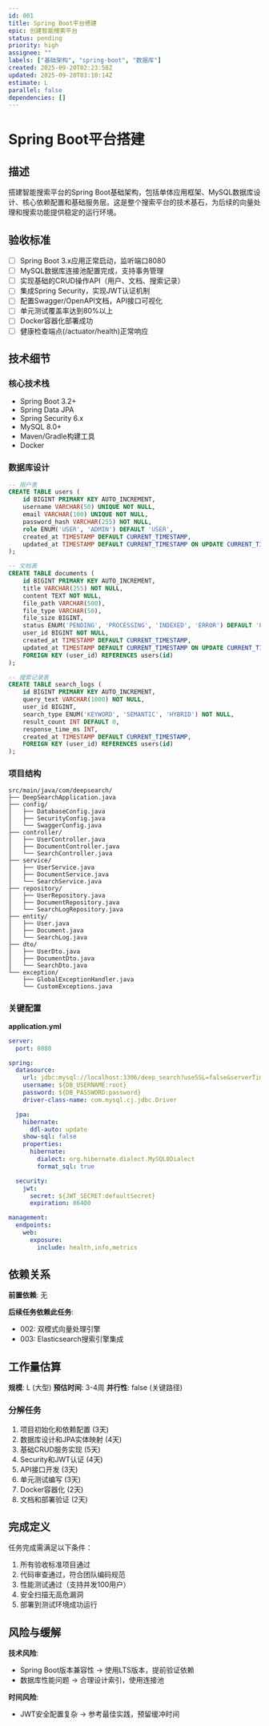 ```yaml
---
id: 001
title: Spring Boot平台搭建
epic: 创建智能搜索平台
status: pending
priority: high
assignee: ""
labels: ["基础架构", "spring-boot", "数据库"]
created: 2025-09-20T02:23:58Z
updated: 2025-09-20T03:10:14Z
estimate: L
parallel: false
dependencies: []
---
```


# Spring Boot平台搭建

## 描述

搭建智能搜索平台的Spring Boot基础架构，包括单体应用框架、MySQL数据库设计、核心依赖配置和基础服务层。这是整个搜索平台的技术基石，为后续的向量处理和搜索功能提供稳定的运行环境。

## 验收标准

- [ ] Spring Boot 3.x应用正常启动，监听端口8080
- [ ] MySQL数据库连接池配置完成，支持事务管理
- [ ] 实现基础的CRUD操作API（用户、文档、搜索记录）
- [ ] 集成Spring Security，实现JWT认证机制
- [ ] 配置Swagger/OpenAPI文档，API接口可视化
- [ ] 单元测试覆盖率达到80%以上
- [ ] Docker容器化部署成功
- [ ] 健康检查端点(/actuator/health)正常响应

## 技术细节

### 核心技术栈
- Spring Boot 3.2+
- Spring Data JPA
- Spring Security 6.x
- MySQL 8.0+
- Maven/Gradle构建工具
- Docker

### 数据库设计
```sql
-- 用户表
CREATE TABLE users (
    id BIGINT PRIMARY KEY AUTO_INCREMENT,
    username VARCHAR(50) UNIQUE NOT NULL,
    email VARCHAR(100) UNIQUE NOT NULL,
    password_hash VARCHAR(255) NOT NULL,
    role ENUM('USER', 'ADMIN') DEFAULT 'USER',
    created_at TIMESTAMP DEFAULT CURRENT_TIMESTAMP,
    updated_at TIMESTAMP DEFAULT CURRENT_TIMESTAMP ON UPDATE CURRENT_TIMESTAMP
);

-- 文档表
CREATE TABLE documents (
    id BIGINT PRIMARY KEY AUTO_INCREMENT,
    title VARCHAR(255) NOT NULL,
    content TEXT NOT NULL,
    file_path VARCHAR(500),
    file_type VARCHAR(50),
    file_size BIGINT,
    status ENUM('PENDING', 'PROCESSING', 'INDEXED', 'ERROR') DEFAULT 'PENDING',
    user_id BIGINT NOT NULL,
    created_at TIMESTAMP DEFAULT CURRENT_TIMESTAMP,
    updated_at TIMESTAMP DEFAULT CURRENT_TIMESTAMP ON UPDATE CURRENT_TIMESTAMP,
    FOREIGN KEY (user_id) REFERENCES users(id)
);

-- 搜索记录表
CREATE TABLE search_logs (
    id BIGINT PRIMARY KEY AUTO_INCREMENT,
    query_text VARCHAR(1000) NOT NULL,
    user_id BIGINT,
    search_type ENUM('KEYWORD', 'SEMANTIC', 'HYBRID') NOT NULL,
    result_count INT DEFAULT 0,
    response_time_ms INT,
    created_at TIMESTAMP DEFAULT CURRENT_TIMESTAMP,
    FOREIGN KEY (user_id) REFERENCES users(id)
);
```

### 项目结构
```
src/main/java/com/deepsearch/
├── DeepSearchApplication.java
├── config/
│   ├── DatabaseConfig.java
│   ├── SecurityConfig.java
│   └── SwaggerConfig.java
├── controller/
│   ├── UserController.java
│   ├── DocumentController.java
│   └── SearchController.java
├── service/
│   ├── UserService.java
│   ├── DocumentService.java
│   └── SearchService.java
├── repository/
│   ├── UserRepository.java
│   ├── DocumentRepository.java
│   └── SearchLogRepository.java
├── entity/
│   ├── User.java
│   ├── Document.java
│   └── SearchLog.java
├── dto/
│   ├── UserDto.java
│   ├── DocumentDto.java
│   └── SearchDto.java
└── exception/
    ├── GlobalExceptionHandler.java
    └── CustomExceptions.java
```

### 关键配置

**application.yml**
```yaml
server:
  port: 8080

spring:
  datasource:
    url: jdbc:mysql://localhost:3306/deep_search?useSSL=false&serverTimezone=UTC
    username: ${DB_USERNAME:root}
    password: ${DB_PASSWORD:password}
    driver-class-name: com.mysql.cj.jdbc.Driver

  jpa:
    hibernate:
      ddl-auto: update
    show-sql: false
    properties:
      hibernate:
        dialect: org.hibernate.dialect.MySQL8Dialect
        format_sql: true

  security:
    jwt:
      secret: ${JWT_SECRET:defaultSecret}
      expiration: 86400

management:
  endpoints:
    web:
      exposure:
        include: health,info,metrics
```

## 依赖关系

**前置依赖**: 无

**后续任务依赖此任务**:
- 002: 双模式向量处理引擎
- 003: Elasticsearch搜索引擎集成

## 工作量估算

**规模**: L (大型)
**预估时间**: 3-4周
**并行性**: false (关键路径)

### 分解任务
1. 项目初始化和依赖配置 (3天)
2. 数据库设计和JPA实体映射 (4天)
3. 基础CRUD服务实现 (5天)
4. Security和JWT认证 (4天)
5. API接口开发 (3天)
6. 单元测试编写 (3天)
7. Docker容器化 (2天)
8. 文档和部署验证 (2天)

## 完成定义

任务完成需满足以下条件：
1. 所有验收标准项目通过
2. 代码审查通过，符合团队编码规范
3. 性能测试通过（支持并发100用户）
4. 安全扫描无高危漏洞
5. 部署到测试环境成功运行

## 风险与缓解

**技术风险**:
- Spring Boot版本兼容性 → 使用LTS版本，提前验证依赖
- 数据库性能问题 → 合理设计索引，使用连接池

**时间风险**:
- JWT安全配置复杂 → 参考最佳实践，预留缓冲时间

